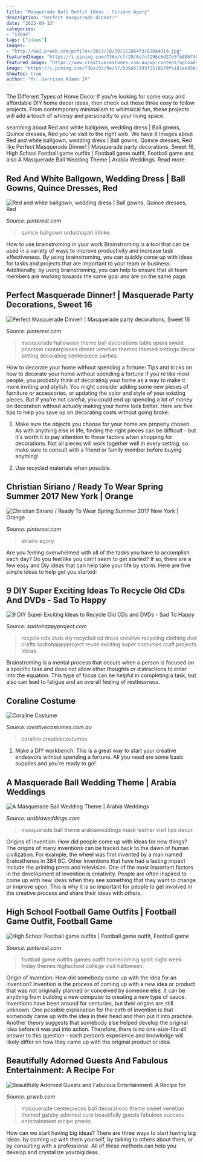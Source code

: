 ```yaml
---
title: "Masquerade Ball Outfit Ideas : Siriano Agory"
description: "Perfect masquerade dinner!"
date: "2023-09-13"
categories:
- "ideas"
tags: ["ideas"]
images:
- "http://ww1.prweb.com/prfiles/2013/10/29/11286473/818A4019.jpg"
featuredImage: "https://i.pinimg.com/736x/cf/29/6c/cf296c6d27e3fb886749d724469a2aad--masquerade-wedding-decorations-masquerade-theme.jpg"
featured_image: "https://www.creativecostumes.com.au/wp-content/uploads/2018/07/CC_April_18_255-768x1024.jpg"
image: "https://i.pinimg.com/736x/03/9a/57/039a57193f2518679fb181ee85b263c0.jpg"
ShowToc: true
author: "Mr. Garrison Adams IV"
---
```



The Different Types of Home Decor
If you're looking for some easy and affordable DIY home decor ideas, then check out these three easy to follow projects. From contemporary minimalism to whimsical fun, these projects will add a touch of whimsy and personality to your living space.

	

		
searching about Red and white ballgown, wedding dress | Ball gowns, Quince dresses, Red you've visit to the right web. We have 8 Images about Red and white ballgown, wedding dress | Ball gowns, Quince dresses, Red like Perfect Masquerade Dinner! | Masquerade party decorations, Sweet 16, High School Football game outfits | Football game outfit, Football game and also A Masquerade Ball Wedding Theme | Arabia Weddings. Read more:
		
    
## Red And White Ballgown, Wedding Dress | Ball Gowns, Quince Dresses, Red

<img loading=lazy src="https://i.pinimg.com/736x/03/9a/57/039a57193f2518679fb181ee85b263c0.jpg" onerror="this.onerror=null;this.src='https://tse3.mm.bing.net/th?id=OIP.LBCxsavezf_UwD5TnSNlEwHaJQ&amp;pid=15.1';" alt="Red and white ballgown, wedding dress | Ball gowns, Quince dresses, Red">

_Source: pinterest.com_

>quince ballgown urdushayari inbike. 

	

How to use brainstroming in your work
Brainstroming is a tool that can be used in a variety of ways to improve productivity and increase task effectiveness. By using brainstroming, you can quickly come up with ideas for tasks and projects that are important to your team or business. Additionally, by using brainstroming, you can help to ensure that all team members are working towards the same goal and are on the same page.

    
## Perfect Masquerade Dinner! | Masquerade Party Decorations, Sweet 16

<img loading=lazy src="https://i.pinimg.com/736x/cf/29/6c/cf296c6d27e3fb886749d724469a2aad--masquerade-wedding-decorations-masquerade-theme.jpg" onerror="this.onerror=null;this.src='https://tse2.mm.bing.net/th?id=OIP.45zXswJLdS6JQUoyl_6u-ADMEy&amp;pid=15.1';" alt="Perfect Masquerade Dinner! | Masquerade party decorations, Sweet 16">

_Source: pinterest.com_

>masquerade halloween theme ball decorations table opera sweet phantom centerpieces dinner venetian themes themed settings decor setting decorating centerpiece parties. 

	

How to decorate your home without spending a fortune: Tips and tricks on how to decorate your home without spending a fortune
If you're like most people, you probably think of decorating your home as a way to make it more inviting and stylish. You might consider adding some new pieces of furniture or accessories, or updating the color and style of your existing pieces. But if you're not careful, you could end up spending a lot of money on decoration without actually making your home look better. Here are five tips to help you save up on decorating costs without going broke: 
1. Make sure the objects you choose for your home are properly chosen. As with anything else in life, finding the right pieces can be difficult - but it's worth it to pay attention to these factors when shopping for decorations. Not all pieces will work together well in every setting, so make sure to consult with a friend or family member before buying anything! 

2. Use recycled materials when possible.

    
## Christian Siriano / Ready To Wear Spring Summer 2017 New York | Orange

<img loading=lazy src="https://i.pinimg.com/736x/9d/91/14/9d91142b28b614e7aa345b95c51dacd9--christian-siriano-black-girls.jpg" onerror="this.onerror=null;this.src='https://tse3.mm.bing.net/th?id=OIP.CdfBSCUOQZ9tImKnMoSepAHaLH&amp;pid=15.1';" alt="Christian Siriano / Ready To Wear Spring Summer 2017 New York | Orange">

_Source: pinterest.com_

>siriano agory. 

	

Are you feeling overwhelmed with all of the tasks you have to accomplish each day? Do you feel like you can't seem to get started? If so, there are a few easy and Diy ideas that can help take your life by storm. Here are five simple ideas to help get you started:

    
## 9 DIY Super Exciting Ideas To Recycle Old CDs And DVDs - Sad To Happy

<img loading=lazy src="https://sadtohappyproject.com/wp-content/uploads/2014/12/recycle-old-cds-crafts-recycle-old-dvds-reuse-recycle-old-cds-dvds1sds1.jpg" onerror="this.onerror=null;this.src='https://tse3.mm.bing.net/th?id=OIP.QUrUHWjGadkzxhxMT7znvQHaHa&amp;pid=15.1';" alt="9 DIY Super Exciting Ideas to Recycle Old CDs and DVDs - Sad To Happy">

_Source: sadtohappyproject.com_

>recycle cds dvds diy recycled cd dress creative recycling clothing dvd crafts sadtohappyproject reuse exciting super costumes craft projects ideias. 

	

Brainstroming is a mental process that occurs when a person is focused on a specific task and does not allow other thoughts or distractions to enter into the equation. This type of focus can be helpful in completing a task, but also can lead to fatigue and an overall feeling of restlessness.

    
## Coraline Costume

<img loading=lazy src="https://www.creativecostumes.com.au/wp-content/uploads/2018/07/CC_April_18_255-768x1024.jpg" onerror="this.onerror=null;this.src='https://tse1.mm.bing.net/th?id=OIP.JKYfp8FLoakstBxOUPWxcwHaJ4&amp;pid=15.1';" alt="Coraline Costume">

_Source: creativecostumes.com.au_

>coraline creativecostumes. 

	

1. Make a DIY workbench. This is a great way to start your creative endeavors without spending a fortune. All you need are some basic supplies and you're ready to go!

    
## A Masquerade Ball Wedding Theme | Arabia Weddings

<img loading=lazy src="https://www.arabiaweddings.com/sites/default/files/uploads/2014/10/27/bride2.jpg" onerror="this.onerror=null;this.src='https://tse3.mm.bing.net/th?id=OIP.6rV8snhY5aPsfm6c4bn9zgHaLH&amp;pid=15.1';" alt="A Masquerade Ball Wedding Theme | Arabia Weddings">

_Source: arabiaweddings.com_

>masquerade ball theme arabiaweddings mask leather visit tips decor. 

	

Origins of invention: How did people come up with ideas for new things?
The origins of many inventions can be traced back to the dawn of human civilization. For example, the wheel was first invented by a man named Eratosthenes in 384 BC. Other inventions that have had a lasting impact include the printing press and television. 
One of the most important factors in the development of invention is creativity. People are often inspired to come up with new ideas when they see something that they want to change or improve upon. This is why it is so important for people to get involved in the creative process and share their ideas with others.

    
## High School Football Game Outfits | Football Game Outfit, Football Game

<img loading=lazy src="https://i.pinimg.com/736x/c4/0b/1b/c40b1bbd378865453d8360c3fbc74dea--football-game-outfits-football-game-outfit-highschool.jpg" onerror="this.onerror=null;this.src='https://tse1.mm.bing.net/th?id=OIP.iu3tccFC5fgrsJTS537UPQHaJ3&amp;pid=15.1';" alt="High School Football game outfits | Football game outfit, Football game">

_Source: pinterest.com_

>football game outfits games outfit homecoming spirit night week friday themes highschool college visit halloween. 

	

Origin of Invention: How did somebody come up with the idea for an invention?
Invention is the process of coming up with a new idea or product that was not originally planned or conceived by someone else. It can be anything from building a new computer to creating a new type of sauce. Inventions have been around for centuries, but their origins are still unknown. One possible explanation for the birth of invention is that somebody came up with the idea in their head and then put it into practice. Another theory suggests that somebody else helped develop the original idea before it was put into action. Therefore, there is no one-size-fits-all answer to this question – each person’s experience and knowledge will likely differ on how they came up with the original product or idea.

    
## Beautifully Adorned Guests And Fabulous Entertainment: A Recipe For

<img loading=lazy src="http://ww1.prweb.com/prfiles/2013/10/29/11286473/818A4019.jpg" onerror="this.onerror=null;this.src='https://tse2.mm.bing.net/th?id=OIP.LFQTnpmFf02a103VHmCJRwHaJQ&amp;pid=15.1';" alt="Beautifully Adorned Guests and Fabulous Entertainment: A Recipe for">

_Source: prweb.com_

>masquerade centerpieces ball decorations theme sweet venetian themed gatsby adorned cure beautifully guests fabulous success entertainment recipe prweb. 

	

How can we start having big ideas?
There are three ways to start having big ideas: by coming up with them yourself, by talking to others about them, or by consulting with a professional. All of these methods can help you develop and crystallize yourbigideas.

